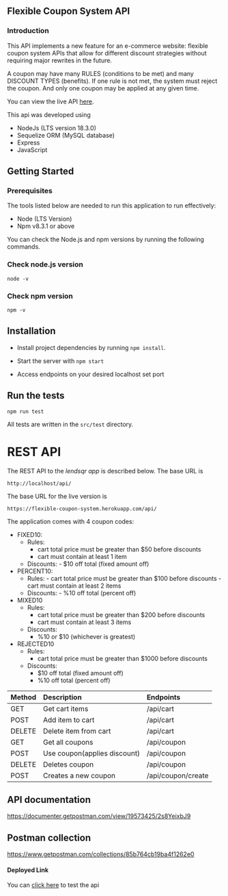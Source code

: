 ## Flexible Coupon System API

### Introduction

This API implements a new feature for an e-commerce website: flexible coupon system APIs that allow for different discount strategies without requiring major rewrites in the future.

A coupon may have many RULES (conditions to be met) and many DISCOUNT TYPES (benefits). If one rule is not met, the system must reject the coupon. And only one coupon may be applied at any given time.

You can view the live API [here](https://flexible-coupon-system.herokuapp.com/api/).

This api was developed using

-   NodeJs (LTS version 18.3.0)
-   Sequelize ORM (MySQL database)
-   Express
-   JavaScript

## Getting Started

### Prerequisites

The tools listed below are needed to run this application to run effectively:

-   Node (LTS Version)
-   Npm v8.3.1 or above

You can check the Node.js and npm versions by running the following commands.

### Check node.js version

`node -v`

### Check npm version

`npm -v`

## Installation

-   Install project dependencies by running `npm install`.

-   Start the server with `npm start`

-   Access endpoints on your desired localhost set port

## Run the tests

```shell
npm run test
```

All tests are written in the `src/test` directory.

# REST API

The REST API to the _lendsqr app_ is described below.
The base URL is

    http://localhost/api/

The base URL for the live version is

    https://flexible-coupon-system.herokuapp.com/api/

The application comes with 4 coupon codes:

-   FIXED10:
    -   Rules:
        -   cart total price must be greater than $50 before discounts
        -   cart must contain at least 1 item
    -   Discounts: - $10 off total (fixed amount off)
-   PERCENT10:
    -   Rules: - cart total price must be greater than $100 before discounts - cart must contain at least 2 items
    -   Discounts: - %10 off total (percent off)
-   MIXED10
    -   Rules:
        -   cart total price must be greater than $200 before discounts
        -   cart must contain at least 3 items
    -   Discounts:
        -   %10 or $10 (whichever is greatest)
-   REJECTED10
    -   Rules:
        -   cart total price must be greater than $1000 before discounts
    -   Discounts:
        -   $10 off total (fixed amount off)
        -   %10 off total (percent off)

| Method | Description                  | Endpoints          |
| :----- | :--------------------------- | :----------------- |
| GET    | Get cart items               | /api/cart          |
| POST   | Add item to cart             | /api/cart          |
| DELETE | Delete item from cart        | /api/cart          |
| GET    | Get all coupons              | /api/coupon        |
| POST   | Use coupon(applies discount) | /api/coupon        |
| DELETE | Deletes coupon               | /api/coupon        |
| POST   | Creates a new coupon         | /api/coupon/create |

## API documentation

https://documenter.getpostman.com/view/19573425/2s8YeixbJ9

## Postman collection

https://www.getpostman.com/collections/85b764cb19ba4f1262e0

#### Deployed Link

You can [click here](https://flexible-coupon-system.herokuapp.com/api/) to test the api
